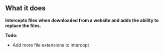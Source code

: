 
**What it does**
----------------

**Intercepts files when downloaded from a website and adds the ability to replace the files.**

**Todo:**
+ Add more file extensions to intercept
